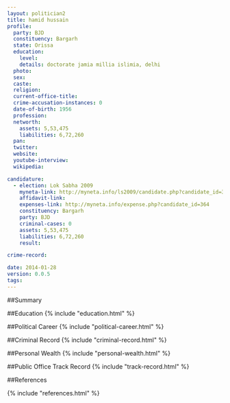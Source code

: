 ```yaml
---
layout: politician2
title: hamid hussain
profile: 
  party: BJD
  constituency: Bargarh
  state: Orissa
  education: 
    level: 
    details: doctorate jamia millia islimia, delhi
  photo: 
  sex: 
  caste: 
  religion: 
  current-office-title: 
  crime-accusation-instances: 0
  date-of-birth: 1956
  profession: 
  networth: 
    assets: 5,53,475
    liabilities: 6,72,260
  pan: 
  twitter: 
  website: 
  youtube-interview: 
  wikipedia: 

candidature: 
  - election: Lok Sabha 2009
    myneta-link: http://myneta.info/ls2009/candidate.php?candidate_id=364
    affidavit-link: 
    expenses-link: http://myneta.info/expense.php?candidate_id=364
    constituency: Bargarh 
    party: BJD
    criminal-cases: 0
    assets: 5,53,475
    liabilities: 6,72,260
    result:  

crime-record: 

date: 2014-01-28
version: 0.0.5
tags: 
---
```

##Summary


##Education
{% include "education.html" %}


##Political Career
{% include "political-career.html" %}


##Criminal Record
{% include "criminal-record.html" %}


##Personal Wealth
{% include "personal-wealth.html" %}


##Public Office Track Record
{% include "track-record.html" %}


##References


{% include "references.html" %}